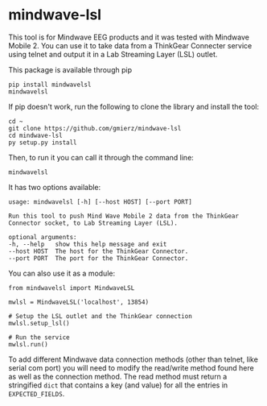 # mindwave-lsl

This tool is for Mindwave EEG products and it was tested with Mindwave Mobile 2. You can use it to take data from a ThinkGear Connecter service using telnet and output it in a Lab Streaming Layer (LSL) outlet.

This package is available through pip
```
pip install mindwavelsl
mindwavelsl
```

If pip doesn't work, run the following to clone the library and install the tool:
```
cd ~
git clone https://github.com/gmierz/mindwave-lsl
cd mindwave-lsl
py setup.py install 
```

Then, to run it you can call it through the command line:
```
mindwavelsl
```

It has two options available:
```
usage: mindwavelsl [-h] [--host HOST] [--port PORT]

Run this tool to push Mind Wave Mobile 2 data from the ThinkGear Connector socket, to Lab Streaming Layer (LSL).

optional arguments:
-h, --help   show this help message and exit
--host HOST  The host for the ThinkGear Connector.
--port PORT  The port for the ThinkGear Connector. 
```

You can also use it as a module:
```
from mindwavelsl import MindwaveLSL

mwlsl = MindwaveLSL('localhost', 13854)

# Setup the LSL outlet and the ThinkGear connection
mwlsl.setup_lsl()

# Run the service
mwlsl.run()

```

To add different Mindwave data connection methods (other than telnet, like serial com port) you will need to modify the read/write method found here as well as the connection method. The read method must return a stringified `dict` that contains a key (and value) for all the entries in `EXPECTED_FIELDS`.
